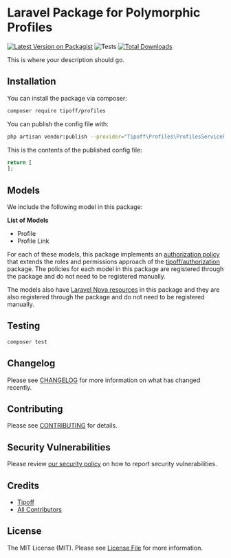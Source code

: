 # Laravel Package for Polymorphic Profiles

[![Latest Version on Packagist](https://img.shields.io/packagist/v/tipoff/profiles.svg?style=flat-square)](https://packagist.org/packages/tipoff/profiles)
![Tests](https://github.com/tipoff/profiles/workflows/Tests/badge.svg)
[![Total Downloads](https://img.shields.io/packagist/dt/tipoff/profiles.svg?style=flat-square)](https://packagist.org/packages/tipoff/profiles)

This is where your description should go.

## Installation

You can install the package via composer:

```bash
composer require tipoff/profiles
```

You can publish the config file with:
```bash
php artisan vendor:publish --provider="Tipoff\Profiles\ProfilesServiceProvider" --tag="profiles-config"
```

This is the contents of the published config file:

```php
return [
];
```
## Models

We include the following model in this package:

**List of Models**

- Profile
- Profile Link

For each of these models, this package implements an [authorization policy](https://laravel.com/docs/8.x/authorization) that extends the roles and permissions approach of the [tipoff/authorization](https://github.com/tipoff/authorization) package. The policies for each model in this package are registered through the package and do not need to be registered manually.

The models also have [Laravel Nova resources](https://nova.laravel.com/docs/3.0/resources/) in this package and they are also registered through the package and do not need to be registered manually.

## Testing

```bash
composer test
```

## Changelog

Please see [CHANGELOG](CHANGELOG.md) for more information on what has changed recently.

## Contributing

Please see [CONTRIBUTING](.github/CONTRIBUTING.md) for details.

## Security Vulnerabilities

Please review [our security policy](../../security/policy) on how to report security vulnerabilities.

## Credits

- [Tipoff](https://github.com/tipoff)
- [All Contributors](../../contributors)

## License

The MIT License (MIT). Please see [License File](LICENSE.md) for more information.
